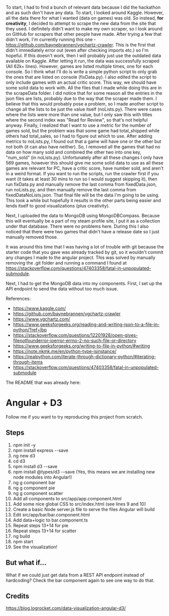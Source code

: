 To start, I had to find a bunch of relevant data because I did the hackathon and as such don't have any data. To start, I looked around Kaggle. However, all the data there for what I wanted (data on games) was old. So instead, **for creativity**, I decided to attempt to scrape the new data from the site that they used. I definitely didn't want to make my own scraper, so I look around on GitHub for scrapers that other people have made. After trying a few that didn't work, I'm currently running this one - https://github.com/baynebrannen/vgchartz-crawler. This is the first that didn't immediately error out (even after checking imports etc.) so I'm hopeful. If this doesn't work, then I will probably just use the outdated data available on Kaggle. After letting it run, the data was successfully scraped (All 62k+ lines). However, games are listed multiple times, one for each console. So I think what I'll do is write a simple python script to only grab the ones that are listed on console (fixData.py). I also edited the script to only include games with an actual critic score. This way, we should have some solid data to work with. All the files that I made while doing this are in the scrapeData folder. I did notice that for some reason all the entries in the json files are lists, probably due to the way that the scraper made them. I believe that this would probably pose a problem, so I made another script to change all the lists to be just the value itself (noLists.py). There were cases where the lists were more than one value, but I only saw this with titles where the second index was "Read for Review", so that's not helpful anyway. Finally, I realized that I want to use a metric for the number of games sold, but the problem was that some game had total_shipped while others had total_sales, so I had to figure out which to use. After adding metrics to noLists.py, I found out that a game will have one or the other but not both (it can also have neither). So, I removed all the games that had no data on how many sold and combined the other two into one key, "num_sold" (in noLists.py). Unfortunately after all these changes I only have 569 games, however this should give me some solid data to use as all these games are relevant for PC, have a critic score, have number sold, and aren't in a weird format. If you want to run the scripts, run the crawler first if you want (it takes at least 30 mins to run so I would suggest skipping it), then run fixData.py and manually remove the last comma from fixedData.json, run noLists.py, and then manually remove the last comma from fixedDataNoLists.json. That final file will be the data I'm going to be using. This took a while but hopefully it results in the other parts being easier and lends itself to good visualizations (plus creativity). 

Next, I uploaded the data to MongoDB using MongoDBCompass. Because this will eventually be a part of my steam profile site, I put it as a collection under that database. There were no problems here. During this I also noticed that there were two games that didn't have a release date so I just manually removed those. 

It was around this time that I was having a lot of trouble with git because the starter code that you gave was already tracked by git, so it wouldn't commit any changes I made to the angular project. This was solved by manually removing the .git folder and running a command I found at https://stackoverflow.com/questions/47403358/fatal-in-unpopulated-submodule.

Next, I had to get the MongoDB data into my components. First, I set up the API endpoint to send the data without too much issue.

References:
* https://www.kaggle.com/
* https://github.com/baynebrannen/vgchartz-crawler
* https://www.vgchartz.com/
* https://www.geeksforgeeks.org/reading-and-writing-json-to-a-file-in-python/?ref=lbp
* https://stackoverflow.com/questions/12201928/open-gives-filenotfounderror-ioerror-errno-2-no-such-file-or-directory
* https://www.geeksforgeeks.org/writing-to-file-in-python/#writing
* https://note.nkmk.me/en/python-type-isinstance/
* https://realpython.com/iterate-through-dictionary-python/#iterating-through-items
* https://stackoverflow.com/questions/47403358/fatal-in-unpopulated-submodule



The README that was already here:

Angular + D3
============
Follow me if you want to try reproducing this project from scratch.

Steps
-----
1. npm init -y
2. npm install express --save
3. ng new d3
4. cd d3
5. npm install d3 --save
6. npm install @types/d3 --save
(Yes, this means we are installing new node modules into Angular!)
7. ng g component bar
8. ng g component pie
9. ng g component scatter
10. Add all components to src/app/app.component.html
11. Add some nice global CSS to src/index.html (see lines 9 and 10)
12. Create a basic Node server.js file to serve the files Angular will build
13. Edit src/app/bar/bar.component.html
14. Add data+logic to bar.component.ts
15. Repeat steps 13+14 for pie
16. Repeat steps 13+14 for scatter
17. ng build
18. npm start
19. See the visualization!

But what if...
--------------
What if we could just get data from a REST API endpoint instead of hardcoding?
Check the bar component again to see one way to do that.

Credits
-------
https://blog.logrocket.com/data-visualization-angular-d3/
